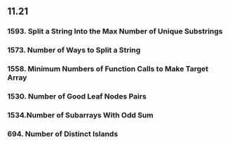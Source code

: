 
## 11.21
### 1593. Split a String Into the Max Number of Unique Substrings

### 1573. Number of Ways to Split a String

### 1558. Minimum Numbers of Function Calls to Make Target Array

### 1530. Number of Good Leaf Nodes Pairs

### 1534.Number of Subarrays With Odd Sum

### 694. Number of Distinct Islands
